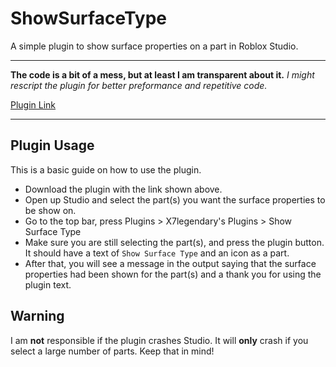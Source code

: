 # ShowSurfaceType
A simple plugin to show surface properties on a part in Roblox Studio.

****

**The code is a bit of a mess, but at least I am transparent about it.**
*I might rescript the plugin for better preformance and repetitive code.*

[Plugin Link](https://www.roblox.com/library/5807531001/Show-Surface-Type)

****

## Plugin Usage

This is a basic guide on how to use the plugin.

* Download the plugin with the link shown above.
* Open up Studio and select the part(s) you want the surface properties to be show on.
* Go to the top bar, press Plugins > X7legendary's Plugins > Show Surface Type
* Make sure you are still selecting the part(s), and press the plugin button. It should have a text of `Show Surface Type` and an icon as a part.
* After that, you will see a message in the output saying that the surface properties had been shown for the part(s) and a thank you for using the plugin text.

## Warning
I am **not** responsible if the plugin crashes Studio. It will **only** crash if you select a large number of parts. Keep that in mind!
